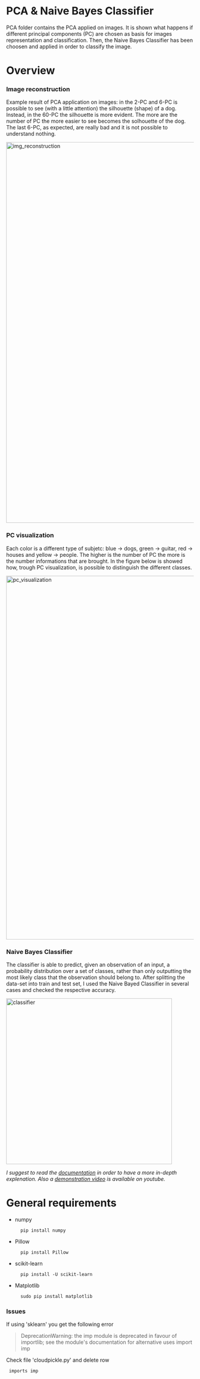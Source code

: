 # PCA & Naive Bayes Classifier

PCA folder contains the PCA applied on images. It is shown what happens if different principal components (PC) are chosen as basis for images representation and classification. Then, the Naive Bayes Classifier has been choosen and applied in order to classify the image.

# Overview

### Image reconstruction

Example result of PCA application on images: in the 2-PC and 6-PC is possible to see (with a little attention) the silhouette (shape) of a dog. Instead, in the 60-PC the silhouette is more evident. The more are the number of PC the more easier to see becomes the solhouette of the dog. The last 6-PC, as expected, are really bad and it is not possible to understand nothing.

<img width="1022" alt="img_reconstruction" src="https://user-images.githubusercontent.com/25306548/65880762-9ff6e900-e392-11e9-8c4f-7c7ee2c02421.png">

### PC visualization

Each color is a different type of subjetc: blue -> dogs, green -> guitar, red -> houses and yellow -> people. 
The higher is the number of PC the more is the number informations that are brought. In the figure below is showed how, trough PC visualization, is possible to distinguish the different classes.

<img width="976" alt="pc_visualization" src="https://user-images.githubusercontent.com/25306548/65881812-442d5f80-e394-11e9-870c-d2a860a1e366.png">

### Naive Bayes Classifier

The classifier is able to predict, given an observation of an input, a probability distribution over a set of classes, rather than only outputting the most likely class that the observation should belong to. After splitting the data-set into train and test set, I used the Naive Bayed Classifier in several cases and checked the respective accuracy.

<img width="445" alt="classifier" src="https://user-images.githubusercontent.com/25306548/65883630-b5badd00-e397-11e9-8123-637a84a27ea2.png">

*I suggest to read the [documentation](https://github.com/J4NN0/machine-learning-pca/blob/master/doc/pca_report.pdf) in order to have a more in-depth explenation. Also a [demonstration video](https://www.youtube.com/watch?v=6ltDO_momlI) is available on youtube.*

# General requirements

- numpy

        pip install numpy

- Pillow

        pip install Pillow

- scikit-learn

        pip install -U scikit-learn

- Matplotlib

        sudo pip install matplotlib
        
### Issues

If using 'sklearn' you get the following error

> DeprecationWarning: the imp module is deprecated in favour of importlib; see the module's documentation for alternative uses import imp

Check file 'cloudpickle.py' and delete row

     imports imp
